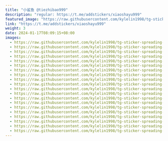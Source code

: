 ```yaml
---
title: "小鲨鱼 @tiezhibao999"
description: "regular: https://t.me/addstickers/xiaoshayu999"
featured_image: "https://raw.githubusercontent.com/kylelin1998/tg-sticker-spreading-worldwide-images/main/img/947b6e6f-673d-4203-95c8-ead70c444662.jpg"
link: "https://t.me/addstickers/xiaoshayu999"
weight: 3
date: 2024-01-17T08:09:15+08:00
images:
  - https://raw.githubusercontent.com/kylelin1998/tg-sticker-spreading-worldwide-images/main/img/947b6e6f-673d-4203-95c8-ead70c444662.jpg
  - https://raw.githubusercontent.com/kylelin1998/tg-sticker-spreading-worldwide-images/main/img/985d7a1a-13c4-4f2e-acef-ad48b8a6bd1c.jpg
  - https://raw.githubusercontent.com/kylelin1998/tg-sticker-spreading-worldwide-images/main/img/66fc88f0-7b96-44eb-a91c-8a62c201604b.jpg
  - https://raw.githubusercontent.com/kylelin1998/tg-sticker-spreading-worldwide-images/main/img/0b45509b-4ffc-4f5a-9896-6eed25ff0826.jpg
  - https://raw.githubusercontent.com/kylelin1998/tg-sticker-spreading-worldwide-images/main/img/b60afafb-f778-42a1-b69d-6e5be2dc076a.jpg
  - https://raw.githubusercontent.com/kylelin1998/tg-sticker-spreading-worldwide-images/main/img/1cd22351-2b53-468a-8b20-eaafdd2960e7.jpg
  - https://raw.githubusercontent.com/kylelin1998/tg-sticker-spreading-worldwide-images/main/img/7d2bb514-9511-4135-a8b5-78c4764af8e6.jpg
  - https://raw.githubusercontent.com/kylelin1998/tg-sticker-spreading-worldwide-images/main/img/b00e6316-e88e-4e88-9b55-7dfdd62c7ebf.jpg
  - https://raw.githubusercontent.com/kylelin1998/tg-sticker-spreading-worldwide-images/main/img/acabd1cf-2c66-49a6-b89a-13720cea6a84.jpg
  - https://raw.githubusercontent.com/kylelin1998/tg-sticker-spreading-worldwide-images/main/img/f802ee6b-2361-4145-bca9-0d134cd5bdf5.jpg
  - https://raw.githubusercontent.com/kylelin1998/tg-sticker-spreading-worldwide-images/main/img/8e87bd60-a306-4343-a015-40855a236d1a.jpg
  - https://raw.githubusercontent.com/kylelin1998/tg-sticker-spreading-worldwide-images/main/img/90907d2c-709f-4906-be1b-65d518816980.jpg
  - https://raw.githubusercontent.com/kylelin1998/tg-sticker-spreading-worldwide-images/main/img/e68063d5-1b45-4dee-9def-f8ef7fea353f.jpg
  - https://raw.githubusercontent.com/kylelin1998/tg-sticker-spreading-worldwide-images/main/img/4536c845-02fc-49ee-b365-d7e171ff8ae0.jpg
  - https://raw.githubusercontent.com/kylelin1998/tg-sticker-spreading-worldwide-images/main/img/a77b76fe-589a-49de-8c61-7d84951f2098.jpg
  - https://raw.githubusercontent.com/kylelin1998/tg-sticker-spreading-worldwide-images/main/img/3eb1b316-00f5-46f8-8ad9-6494cce4af3a.jpg
  - https://raw.githubusercontent.com/kylelin1998/tg-sticker-spreading-worldwide-images/main/img/0f0bb222-bcd2-4df7-a61a-29a6571870c5.jpg
  - https://raw.githubusercontent.com/kylelin1998/tg-sticker-spreading-worldwide-images/main/img/8e607943-5b87-4d4e-a733-da10ba8466dc.jpg
  - https://raw.githubusercontent.com/kylelin1998/tg-sticker-spreading-worldwide-images/main/img/713a4169-6dd2-45f8-8f66-bad3d6ab354a.jpg
  - https://raw.githubusercontent.com/kylelin1998/tg-sticker-spreading-worldwide-images/main/img/81cbfa2a-356e-4176-b961-83d6d7d4ca3d.jpg
---
```

